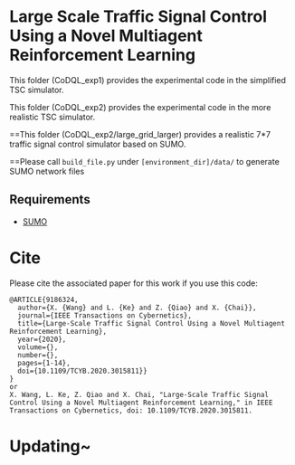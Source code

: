 # Large Scale Traffic Signal Control Using a Novel Multiagent Reinforcement Learning

This folder (CoDQL_exp1) provides the experimental code in the simplified TSC simulator.

This folder (CoDQL_exp2) provides the experimental code in the more realistic TSC simulator.

  ==This folder (CoDQL_exp2/large_grid_larger) provides a realistic 7*7 traffic signal control simulator based on SUMO.
  
  ==Please call `build_file.py` under `[environment_dir]/data/` to generate SUMO network files
  ## Requirements
  * [SUMO](http://sumo.dlr.de/wiki/Installing)

# Cite

Please cite the associated paper for this work if you use this code:

```
@ARTICLE{9186324,
  author={X. {Wang} and L. {Ke} and Z. {Qiao} and X. {Chai}},
  journal={IEEE Transactions on Cybernetics}, 
  title={Large-Scale Traffic Signal Control Using a Novel Multiagent Reinforcement Learning}, 
  year={2020},
  volume={},
  number={},
  pages={1-14},
  doi={10.1109/TCYB.2020.3015811}}
}
or
X. Wang, L. Ke, Z. Qiao and X. Chai, "Large-Scale Traffic Signal Control Using a Novel Multiagent Reinforcement Learning," in IEEE Transactions on Cybernetics, doi: 10.1109/TCYB.2020.3015811.
```

# Updating~
